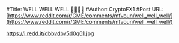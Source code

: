 #Title: WELL WELL WELL 🚀🚀🚀🚀
#Author: CryptoFX1
#Post URL: [https://www.reddit.com/r/GME/comments/mfvoun/well_well_well/](https://www.reddit.com/r/GME/comments/mfvoun/well_well_well/)


https://i.redd.it/dbbvdbv5d0q61.jpg